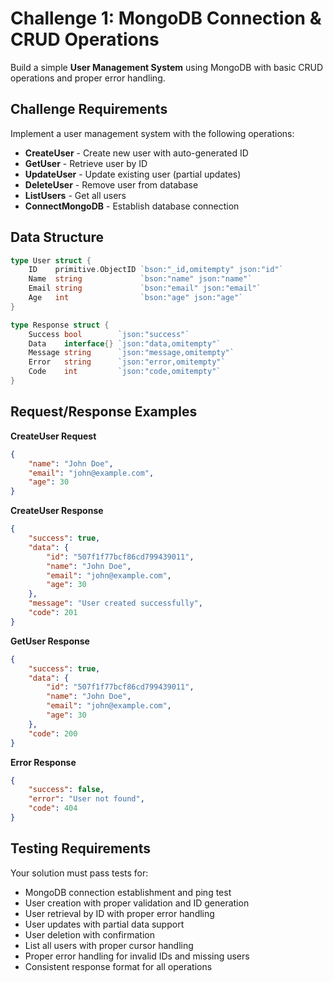 # Challenge 1: MongoDB Connection & CRUD Operations

Build a simple **User Management System** using MongoDB with basic CRUD operations and proper error handling.

## Challenge Requirements

Implement a user management system with the following operations:

- **CreateUser** - Create new user with auto-generated ID
- **GetUser** - Retrieve user by ID
- **UpdateUser** - Update existing user (partial updates)
- **DeleteUser** - Remove user from database
- **ListUsers** - Get all users
- **ConnectMongoDB** - Establish database connection

## Data Structure

```go
type User struct {
    ID    primitive.ObjectID `bson:"_id,omitempty" json:"id"`
    Name  string             `bson:"name" json:"name"`
    Email string             `bson:"email" json:"email"`
    Age   int                `bson:"age" json:"age"`
}

type Response struct {
    Success bool        `json:"success"`
    Data    interface{} `json:"data,omitempty"`
    Message string      `json:"message,omitempty"`
    Error   string      `json:"error,omitempty"`
    Code    int         `json:"code,omitempty"`
}
```

## Request/Response Examples

**CreateUser Request**
```json
{
    "name": "John Doe",
    "email": "john@example.com",
    "age": 30
}
```

**CreateUser Response**
```json
{
    "success": true,
    "data": {
        "id": "507f1f77bcf86cd799439011",
        "name": "John Doe",
        "email": "john@example.com",
        "age": 30
    },
    "message": "User created successfully",
    "code": 201
}
```

**GetUser Response**
```json
{
    "success": true,
    "data": {
        "id": "507f1f77bcf86cd799439011",
        "name": "John Doe",
        "email": "john@example.com",
        "age": 30
    },
    "code": 200
}
```

**Error Response**
```json
{
    "success": false,
    "error": "User not found",
    "code": 404
}
```

## Testing Requirements

Your solution must pass tests for:
- MongoDB connection establishment and ping test
- User creation with proper validation and ID generation
- User retrieval by ID with proper error handling
- User updates with partial data support
- User deletion with confirmation
- List all users with proper cursor handling
- Proper error handling for invalid IDs and missing users
- Consistent response format for all operations